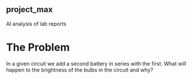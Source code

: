 ## project_max
AI analysis of lab reports

# The Problem
In a given circuit we add a second battery in series with the first. What will happen to the brightness of the bulbs in the circuit and why?
